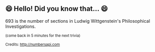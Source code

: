 ## 😄 Hello! Did you know that... 😄
693 is the number of sections in Ludwig Wittgenstein's Philosophical Investigations.

<sup>(come back in 5 minutes for the next trivia)</sup>


<sup>Credits: http://numbersapi.com</sup>
